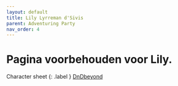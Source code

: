 ```yaml
---
layout: default
title: Lily Lyrreman d'Sivis
parent: Adventuring Party
nav_order: 4
---
```


# Pagina voorbehouden voor Lily.
Character sheet
{: .label }
[DnDbeyond]()
